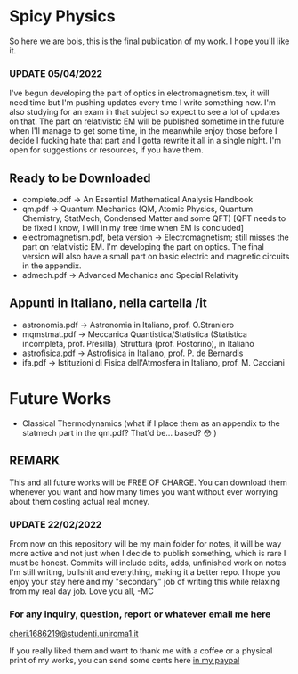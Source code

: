# Spicy Physics
So here we are bois, this is the final publication of my work. I hope you'll like it.

### UPDATE 05/04/2022 
I've begun developing the part of optics in electromagnetism.tex, it will need time but I'm pushing updates every time I write something new. I'm also studying for an exam in that subject so expect to see a lot of updates on that. The part on relativistic EM will be published sometime in the future when I'll manage to get some time, in the meanwhile enjoy those before I decide I fucking hate that part and I gotta rewrite it all in a single night. I'm open for suggestions or resources, if you have them.

## Ready to be Downloaded
* complete.pdf -> An Essential Mathematical Analysis Handbook
* qm.pdf -> Quantum Mechanics (QM, Atomic Physics, Quantum Chemistry, StatMech, Condensed Matter and some QFT) [QFT needs to be fixed I know, I will in my free time when EM is concluded]
* electromagnetism.pdf, beta version -> Electromagnetism; still misses the part on relativistic EM. I'm developing the part on optics. The final version will also have a small part on basic electric and magnetic circuits in the appendix.
* admech.pdf -> Advanced Mechanics and Special Relativity

## Appunti in Italiano, nella cartella /it
* astronomia.pdf -> Astronomia in Italiano, prof. O.Straniero
* mqmstmat.pdf -> Meccanica Quantistica/Statistica (Statistica incompleta, prof. Presilla), Struttura (prof. Postorino), in Italiano
* astrofisica.pdf -> Astrofisica in Italiano, prof. P. de Bernardis
* ifa.pdf -> Istituzioni di Fisica dell'Atmosfera in Italiano, prof. M. Cacciani

# Future Works
* Classical Thermodynamics (what if I place them as an appendix to the statmech part in the qm.pdf? That'd be... based? 😳 )

## REMARK
This and all future works will be FREE OF CHARGE. You can download them whenever you want and how many times you want without ever worrying about them costing actual real money.

### UPDATE 22/02/2022
From now on this repository will be my main folder for notes, it will be way more active and not just when I decide to publish something, which is rare I must be honest. Commits will include edits, adds, unfinished work on notes I'm still writing, bullshit and everything, making it a better repo.
I hope you enjoy your stay here and my "secondary" job of writing this while relaxing from my real day job. Love you all, -MC

### For any inquiry, question, report or whatever email me here 
<cheri.1686219@studenti.uniroma1.it>

If you really liked them and want to thank me with a coffee or a physical print of my works, you can send some cents here [in my paypal](https://www.paypal.me/birrabenzina)
